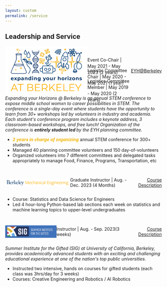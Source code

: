 ```yaml
---
layout: custom
permalink: /service
---
```



## Leadership and Service


<div style="display: flex; align-items: center; justify-content: space-between;">
    <div style="display: flex; align-items: center;">
        <img src="professional/eyh.png" height='160' alt="EYH">
        <div class="prof-head" style="vertical-align:bottom;">
            <p style="height: 15pt;line-height: 15pt;"> Event Co-Chair |<span class="date-head" style="height: 15pt;line-height: 15pt;"> May 2021 - May 2023 (2 years) </span> </p>
            <p style="height: 15pt;line-height: 15pt;"> Logistic Committee Chair |<span class="date-head" style="height: 15pt;line-height: 15pt;"> May 2020 - May 2021 (1 year) </span> </p>
            <p style="height: 15pt;line-height: 15pt;"> Logistics Committee Member |<span class="date-head" style="height: 15pt;line-height: 15pt;"> May 2019 - May 2020 (2 years) </span> </p>
        </div>
    </div>
    <div style="text-align: right;">
    <span class="date-head" style="text-align:right;"><a href="https://www.ocf.berkeley.edu/~eyh/index.html">EYH@Berkeley</a></span>
    </div>
</div>

<i>
Expanding your Horizons @ Berkeley is an annual STEM conference to expose middle school womxn to career possibilities in STEM. The conference is a single-day event where students have the opportunity to learn from 30+ workshops led by volunteers in industry and academia. Each student's conference program includes a keynote address, 3 classroom-based workshops, and free lunch! Organization of the conference is <b>entirely student led </b>by the EYH planning committee.</i>


- <span style="color:#F3B507;"><b><i>2 years in charge of organizing</i></b></span> annual STEM conference for 300+ students
- Managed 40 planning committee volunteers and 150 day-of-volunteers
- Organized volunteers into 7 different committees and delegated tasks appropriately to manage Food, Finance, Programs, Transportation, etc

<br>
<div style="display: flex; align-items: center; justify-content: space-between;">
    <div style="display: flex; align-items: center;">
        <img src="professional/mec.png" height='25' alt="MEC">
        <div class="prof-head" style="vertical-align:bottom;">
            <p> Graduate Instructor |<span class="date-head"> Aug. - Dec. 2023 (4  Months) </span> </p>
        </div>
    </div>
    <div style="text-align: right;">
    <span class="date-head" style="text-align:right;"><a href="https://classes.berkeley.edu/content/2023-spring-engin-178-001-lec-001">Course Description</a></span>
    </div>
</div>

- Course: Statistics and Data Science for Engineers
- Led 4 hour-long Python-based lab sections each week on statistics and machine learning topics to upper-level undergraduates

<br>
<div style="display: flex; align-items: center; justify-content: space-between;">
    <div style="display: flex; align-items: center;">
        <img src="professional/sig.png" height='40' alt="SIG">
        <div class="prof-head" style="vertical-align:bottom;">
            <p> Instructor |<span class="date-head">  Aug. - Sep. 2023(3 weeks) </span> </p>
        </div>
    </div>
    <div style="text-align: right;">
    <span class="date-head" style="text-align:right;"><a href="https://classes.berkeley.edu/content/2023-spring-engin-178-001-lec-001">Course Description</a></span>
    </div>
</div>

<i> Summer Institute for the Gifted (SIG) at University of California, Berkeley, provides academically advanced students with an exciting and challenging educational experience at one of the nation's top public universities. </i>


- Instructed two intensive, hands on courses for gifted students (each class was 3hrs/day for 3 weeks)
- Courses:  Creative Engineering and Robotics / AI Robotics